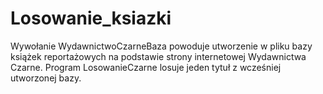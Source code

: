# Losowanie_ksiazki

Wywołanie WydawnictwoCzarneBaza powoduje utworzenie w pliku bazy książek reportażowych na podstawie strony internetowej Wydawnictwa Czarne. Program LosowanieCzarne losuje jeden tytuł z wcześniej utworzonej bazy.
